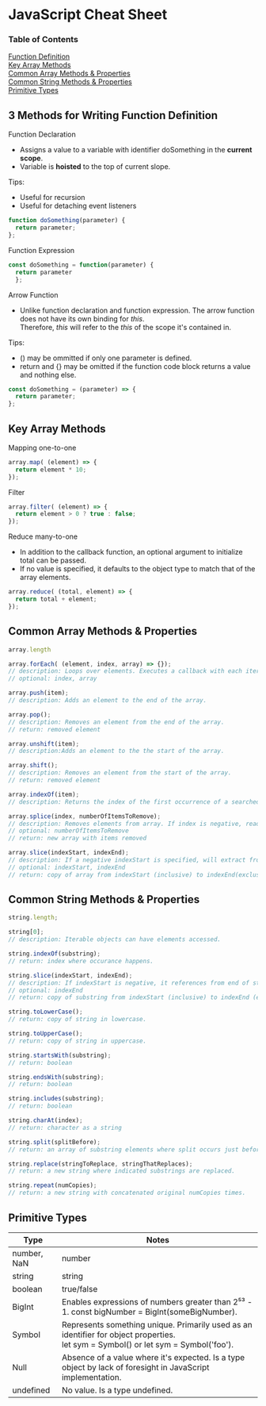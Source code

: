 # JavaScript Cheat Sheet
### Table of Contents
[Function Definition](#3-methods-for-writing-function-definition)  
[Key Array Methods](#key-array-methods)  
[Common Array Methods & Properties](#common-array-methods--properties)  
[Common String Methods & Properties](#common-string-methods--properties)  
[Primitive Types](#primitive-types)  

## 3 Methods for Writing Function Definition
Function Declaration  
- Assigns a value to a variable with identifier doSomething in the **current scope**.
- Variable is **hoisted** to the top of current slope.
  
Tips:  
- Useful for recursion
- Useful for detaching event listeners
```javascript
function doSomething(parameter) {
  return parameter;
};
```

Function Expression  
```javascript
const doSomething = function(parameter) {
  return parameter
  };
```

Arrow Function  
  
- Unlike function declaration and function expression. The arrow function does not have its own binding for *this*.  
  Therefore, *this* will refer to the *this* of the scope it's contained in.
  
Tips:
- () may be ommitted if only one parameter is defined.
- return and {} may be omitted if the function code block returns a value and nothing else.
```javascript
const doSomething = (parameter) => {
  return parameter;
};
```

## Key Array Methods
Mapping
one-to-one
```javascript
array.map( (element) => {
  return element * 10;
});
```
Filter
```javascript
array.filter( (element) => {
  return element > 0 ? true : false;
});
```
Reduce
many-to-one
- In addition to the callback function, an optional argument to initialize total can be passed.  
- If no value is specified, it defaults to the object type to match that of the array elements.
```javascript
array.reduce( (total, element) => {
  return total + element;
});
```

## Common Array Methods & Properties
```javascript
array.length

array.forEach( (element, index, array) => {}); 
// description: Loops over elements. Executes a callback with each iteration.
// optional: index, array

array.push(item); 
// description: Adds an element to the end of the array.

array.pop(); 
// description: Removes an element from the end of the array.
// return: removed element

array.unshift(item); 
// description:Adds an element to the the start of the array.

array.shift(); 
// description: Removes an element from the start of the array.
// return: removed element

array.indexOf(item); 
// description: Returns the index of the first occurrence of a searched item.

array.splice(index, numberOfItemsToRemove); 
// description: Removes elements from array. If index is negative, reads from end of array.
// optional: numberOfItemsToRemove
// return: new array with items removed

array.slice(indexStart, indexEnd); 
// description: If a negative indexStart is specified, will extract from last elemnent.
// optional: indexStart, indexEnd
// return: copy of array from indexStart (inclusive) to indexEnd(exclusive).
```
## Common String Methods & Properties
```javascript
string.length;

string[0]; 
// description: Iterable objects can have elements accessed.

string.indexOf(substring);
// return: index where occurance happens.

string.slice(indexStart, indexEnd);
// description: If indexStart is negative, it references from end of string.
// optional: indexEnd
// return: copy of substring from indexStart (inclusive) to indexEnd (exclusive).

string.toLowerCase();
// return: copy of string in lowercase.

string.toUpperCase();
// return: copy of string in uppercase.

string.startsWith(substring);
// return: boolean

string.endsWith(substring);
// return: boolean

string.includes(substring);
// return: boolean

string.charAt(index);
// return: character as a string

string.split(splitBefore);
// return: an array of substring elements where split occurs just before splitBefore.

string.replace(stringToReplace, stringThatReplaces);
// return: a new string where indicated substrings are replaced.

string.repeat(numCopies);
// return: a new string with concatenated original numCopies times.
```
## Primitive Types
| Type | Notes |
| --- | --- |
| number, NaN | number | NaN is a number because JavaScript expects a number. |
| string | string |
| boolean | true/false |
| BigInt | Enables expressions of numbers greater than 2⁵³ - 1. const bigNumber = BigInt(someBigNumber). |
| Symbol | Represents something unique. Primarily used as an identifier for object properties.<br />let sym = Symbol() or let sym = Symbol('foo'). |
| Null | Absence of a value where it's expected. Is a type object by lack of foresight in JavaScript implementation. |
| undefined | No value. Is a type undefined. |

